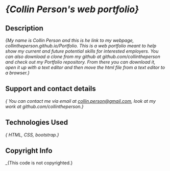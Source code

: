 # _{Collin Person's web portfolio}_

## Description

_{My name is Collin Person and this is he link to my webpage, collintheperson.github.io/Portfolio. This is a web portfolio meant to help show my current and future potential skills for interested employers. You can also download a clone from my github at github.com/collintheperson and check out my Portfolio repository. From there you can download it, open it up with a text editor and then move the html file from a text editor to a browser.}_


## Support and contact details

_{ You can contact me via email at collin.person@gmail.com, look at my work at github.com/collintheperson.}_

## Technologies Used

_{ HTML, CSS, bootstrap.}_

## Copyright Info
_{This code is not copyrighted.}
